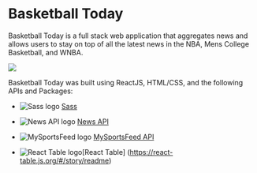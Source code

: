 
# Basketball Today

Basketball Today is a full stack web application that aggregates news and allows users to stay on top of all the latest news in the NBA, Mens College Basketball, and WNBA.

<img src="#" />

Basketball Today was built using ReactJS, HTML/CSS, and the following APIs and Packages:
* ![Sass logo](https://sass-lang.com/assets/img/styleguide/color-1c4aab2b.png) [Sass](https://sass-lang.com/documentation/file.SASS_REFERENCE.html)

* ![News API logo](https://newsapi.org/images/n-logo-border.png) [News API](https://newsapi.org/docs)

* ![MySportsFeed logo](https://pbs.twimg.com/profile_images/779390458892001280/aFHAsc24_400x400.jpg)  [MySportsFeed API](https://www.mysportsfeeds.com/data-feeds/api-docs/)

* ![React Table logo](https://reactjsexample.com/content/images/2018/03/logo-react-table.png)[React Table] (https://react-table.js.org/#/story/readme)